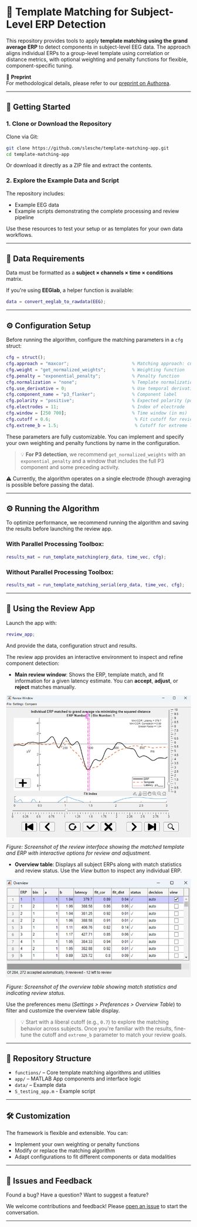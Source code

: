 # 🧠 Template Matching for Subject-Level ERP Detection

This repository provides tools to apply **template matching using the grand average ERP** to detect components in subject-level EEG data. The approach aligns individual ERPs to a group-level template using correlation or distance metrics, with optional weighting and penalty functions for flexible, component-specific tuning.

📄 **Preprint**  
For methodological details, please refer to our [preprint on Authorea](https://doi.org/10.22541/au.173383976.68997762/v1).

---

## 🚀 Getting Started

### 1. Clone or Download the Repository

Clone via Git:

```bash
git clone https://github.com/slesche/template-matching-app.git
cd template-matching-app
````

Or download it directly as a ZIP file and extract the contents.

### 2. Explore the Example Data and Script

The repository includes:

* Example EEG data
* Example scripts demonstrating the complete processing and review pipeline

Use these resources to test your setup or as templates for your own data workflows.

---

## 🧠 Data Requirements

Data must be formatted as a **subject × channels × time × conditions** matrix.

If you're using **EEGlab**, a helper function is available:

```matlab
data = convert_eeglab_to_rawdata(EEG);
```

---

## ⚙️ Configuration Setup

Before running the algorithm, configure the matching parameters in a `cfg` struct:

```matlab
cfg = struct();
cfg.approach = "maxcor";                        % Matching approach: currently - maximize correlation
cfg.weight = "get_normalized_weights";          % Weighting function
cfg.penalty = "exponential_penalty";            % Penalty function
cfg.normalization = "none";                     % Template normalization
cfg.use_derivative = 0;                         % Use temporal derivative? (0 = no)
cfg.component_name = "p3_flanker";              % Component label
cfg.polarity = "positive";                      % Expected polarity (positive/negative)
cfg.electrodes = 11;                            % Index of electrode
cfg.window = [250 700];                         % Time window (in ms)
cfg.cutoff = 0.6;                                % Fit cutoff for review
cfg.extreme_b = 1.5;                             % Cutoff for extreme latencies
```

These parameters are fully customizable. You can implement and specify your own weighting and penalty functions by name in the configuration.

> 💡 **For P3 detection**, we recommend `get_normalized_weights` with an `exponential_penalty` and a window that includes the full P3 component and some preceding activity.

⚠️ Currently, the algorithm operates on a single electrode (though averaging is possible before passing the data).

---

## ⚙️ Running the Algorithm

To optimize performance, we recommend running the algorithm and saving the results before launching the review app.

### With Parallel Processing Toolbox:

```matlab
results_mat = run_template_matching(erp_data, time_vec, cfg);
```

### Without Parallel Processing Toolbox:

```matlab
results_mat = run_template_matching_serial(erp_data, time_vec, cfg);
```

---

## 🧾 Using the Review App

Launch the app with:

```matlab
review_app;
```

And provide the data, configuration struct and results.

The review app provides an interactive environment to inspect and refine component detection:

* **Main review window**: Shows the ERP, template match, and fit information for a given latency estimate. You can **accept**, **adjust**, or **reject** matches manually.

![Template Matching Review App](app/src/review_app_main_window.png)

*Figure: Screenshot of the review interface showing the matched template and ERP with interactive options for review and adjustment.*


* **Overview table**: Displays all subject ERPs along with match statistics and review status. Use the *View* button to inspect any individual ERP.

![Overview Table Review App](app/src/review_app_overview_table.png)

*Figure: Screenshot of the overview table showing match statistics and indicating review status.*

Use the preferences menu (*Settings > Preferences > Overview Table*) to filter and customize the overview table display.

> 💡 Start with a liberal cutoff (e.g., `0.7`) to explore the matching behavior across subjects. Once you're familiar with the results, fine-tune the cutoff and `extreme_b` parameter to match your review goals.

---

## 📁 Repository Structure

* `functions/` – Core template matching algorithms and utilities
* `app/` – MATLAB App components and interface logic
* `data/` – Example data
* `S_testing_app.m` - Example script

---

## 🛠️ Customization

The framework is flexible and extensible. You can:

* Implement your own weighting or penalty functions
* Modify or replace the matching algorithm
* Adapt configurations to fit different components or data modalities

---

## 🐛 Issues and Feedback

Found a bug? Have a question? Want to suggest a feature?

We welcome contributions and feedback!
Please [open an issue](https://github.com/slesche/template-matching-app/issues) to start the conversation.

---
